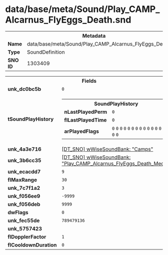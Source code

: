 <h1>data/base/meta/Sound/Play_CAMP_Alcarnus_FlyEggs_Death.snd</h1><table><tr><th colspan="100%">Metadata</th></tr><tr><td><b>Name</b></td><td>data/base/meta/Sound/Play_CAMP_Alcarnus_FlyEggs_Death.snd</td></tr><tr><td><b>Type</b></td><td>SoundDefinition</td></tr><tr><td><b>SNO ID</b></td><td>1303409</td></tr></table>

<table><tr><th colspan="100%">Fields</th></tr><tr><td><b>unk_dc0bc5b</b></td><td><code>0</code></td></tr><tr><td><b>tSoundPlayHistory</b></td><td><table><tr><th colspan="100%">SoundPlayHistory</th></tr><tr><td><b>nLastPlayedPerm</b></td><td><code>0</code></td></tr><tr><td><b>flLastPlayedTime</b></td><td><code>0</code></td></tr><tr><td><b>arPlayedFlags</b></td><td><code>0</code>
<code>0</code>
<code>0</code>
<code>0</code>
<code>0</code>
<code>0</code>
<code>0</code>
<code>0</code>
<code>0</code>
<code>0</code>
<code>0</code>
<code>0</code>
<code>0</code>
<code>0</code>
<code>0</code>
<code>0</code>
</td></tr></table>

</td></tr><tr><td><b>unk_4a3e716</b></td><td><a href="..\wWiseSoundBank\Camps.wsb">[DT_SNO] wWiseSoundBank: "Camps"</a></td></tr><tr><td><b>unk_3b6cc35</b></td><td><a href="..\wWiseSoundBank\Play_CAMP_Alcarnus_FlyEggs_Death_Media.wsb">[DT_SNO] wWiseSoundBank: "Play_CAMP_Alcarnus_FlyEggs_Death_Media"</a></td></tr><tr><td><b>unk_ecacdd7</b></td><td><code>9</code></td></tr><tr><td><b>flMaxRange</b></td><td><code>30</code></td></tr><tr><td><b>unk_7c7f1a2</b></td><td><code>3</code></td></tr><tr><td><b>unk_f056ee9</b></td><td><code>-9999</code></td></tr><tr><td><b>unk_f056deb</b></td><td><code>9999</code></td></tr><tr><td><b>dwFlags</b></td><td><code>0</code></td></tr><tr><td><b>unk_fec55de</b></td><td><code>789479136</code></td></tr><tr><td><b>unk_5757423</b></td><td></td></tr><tr><td><b>flDopplerFactor</b></td><td><code>1</code></td></tr><tr><td><b>flCooldownDuration</b></td><td><code>0</code></td></tr></table>

